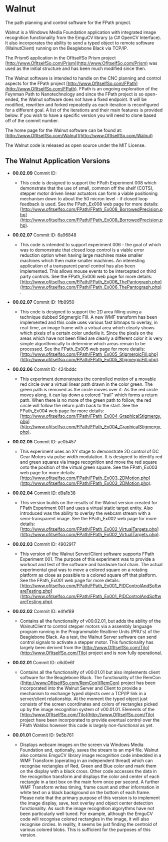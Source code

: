 # Walnut
The path planning and control software for the FPath project.

Walnut is a Windows Media Foundation application with integrated image recognition functionality from the EmguCV library (a C# OpenCV Interface). It also incorporates the ability to send a typed
object to remote software (WalnutClient) running on the Beaglebone Black via TCP/IP.

The Prism6 application in the OfItselfSo Prism project [http://www.OfItselfSo.com/Prism](http://www.OfItselfSo.com/Prism) was used as the initial structure and has been much modified since then. 

The Walnut software is intended to handle on the CNC planning and control aspects for the FPath project [http://www.OfItselfSo.com/FPath](http://www.OfItselfSo.com/FPath). FPath is an ongoing exploration of the Feynman
Path to Nanotechnology and since the FPath project is so open-ended, the Walnut  software does not have a fixed endpoint. It will be modified, rewritten and forked repeatedly as each iteration is reconfigured for a different
goal. A list of the iterations and their main features is provided below. If you wish to have a specific version you will need to clone based off of the commit number. 

The home page for the Walnut software can be found at: [http://www.OfItselfSo.com/Walnut](http://www.OfItselfSo.com/Walnut)

The Walnut code is released as open source under the MIT License.

## The Walnut Application Versions
- **00.02.09** Commit ID: 
   - This code is designed to support the FPath Experiment 008 which demonstrate that the use of small, common off the shelf (COTS), stepper motor driven linear actuators can form a viable positioning mechanism down to about the 50 micron level - if closed loop feedback is used. See the FPath_Ex008 web page for more details: 
    [http://www.ofitselfso.com/FPath/FPath_Ex008_BorrowedPrecision.php](http://www.ofitselfso.com/FPath/FPath_Ex008_BorrowedPrecision.php).

- **00.02.07** Commit ID: 6a96848
   - This code is intended to support experiment 006 - the goal of which was to demonstrate that closed loop control is a viable error reduction option when having large machines make smaller machines which then make smaller machines. An interesting application of a transparent panel control has also been implemented. This allows mouse events to be intercepted on third party controls. See the FPath_Ex006 web page for more details: 
    [http://www.ofitselfso.com/FPath/FPath_Ex006_ThePantograph.php](http://www.ofitselfso.com/FPath/FPath_Ex006_ThePantograph.php).
    
- **00.02.07** Commit ID: 1fb9950
   - This code is designed to support the 2D area filling using a technique dubbed Stigmergic Fill. A new WMF transform has been implemented and this code uses various fast bitmaps to overlay, in real-time, an image frame with a virtual area which clearly shows which pixels of a certain color underlie it. Since the pixels on the areas which have not been filled are clearly a different color it is very simple algorithmically to determine which areas remain to be processed. See the FPath_Ex005 web page for more details: 
    [http://www.ofitselfso.com/FPath/FPath_Ex005_StigmergicFill.php](http://www.ofitselfso.com/FPath/FPath_Ex005_StigmergicFill.php).
   

- **00.02.06** Commit ID: 424bddc
    - This experiment demonstrates the controlled motion of a movable red circle over a virtual linear path drawn in the color green. The green path is removed as the circle moves over it. As the red circle moves along, it can lay down a colored "trail" which forms a return path. When there is no more of the green path to follow, the red circle will follow the return path back to the start. See the FPath_Ex004 web page for more details: 
    [http://www.ofitselfso.com/FPath/FPath_Ex004_GraphicalStigmergy.php](http://www.ofitselfso.com/FPath/FPath_Ex004_GraphicalStigmergy.php).
    
- **00.02.05** Commit ID: ae0b457
    - This experiment uses an XY stage to demonstrate 2D control of DC Gear Motors via pulse width modulation. It is designed to identify red and green squares via image recognition and move the red square onto the position of the virtual green square. See the FPath_Ex003 web page for more details: 
    [http://www.ofitselfso.com/FPath/FPath_Ex003_2DMotion.php](http://www.ofitselfso.com/FPath/FPath_Ex003_2DMotion.php).

- **00.02.04** Commit ID: d9a1b38
    - This version builds on the results of the Walnut version created for FPath Experiment 001 and uses a virtual static target entity. Also introduced was the ability to overlay the webcam stream with a semi-transparent image. See the FPath_Ex002 web page for more details: 
    [http://www.ofitselfso.com/FPath/FPath_Ex002_VirtualTargets.php](http://www.ofitselfso.com/FPath/FPath_Ex002_VirtualTargets.php).
    
- **00.02.03** Commit ID: 4902917
    - This version of the Walnut Server/Client software supports FPath Experiment 001. The purpose of this experiment was to provide a workout and test of the software and hardware tool chain. 
    The actual experimental goal was to 
    move a colored square on a rotating platform as close as possible to a colored square off that platform. See the FPath_Ex001 web page for more details: 
    [http://www.ofitselfso.com/FPath/FPath_Ex001_PIDControlAndSoftwareTesting.php](http://www.ofitselfso.com/FPath/FPath_Ex001_PIDControlAndSoftwareTesting.php).
    
- **00.02.02** Commit ID: e4fef89
    - Contains all the functionality of v00.02.01, but adds the ability of the WalnutClient to control stepper motors via a assembly language program running in the 
    Programmable Realtime Units (PRU's) of the Beaglebone Black. As a test, the Walnut Server software can send control signals to activate a stepper motor. This 
    functionality has largely been derived from the [http://www.OfItselfSo.com/Tilo](http://www.OfItselfSo.com/Tilo) project and is now fully operational.

- **00.02.01** Commit ID: c6d0e6f
    - Contains all the functionality of v00.01.01 but also implements client software for the Beaglebone Black. The functionality of the 
    RemCon ([http://www.OfItselfSo.com/RemCon](RemCon) project has been incorporated into the Walnut Server and Client to provide a mechanism
    to exchange typed objects over a TCP/IP link in a server/client relationship. At the moment the typed object just consists of the screen coordinates and colors of 
    rectangles picked up by the image recognition system of v00.01.01. Elements of the [http://www.OfItselfSo.com/Tilo](http://www.OfItselfSo.com/Tilo) project have been incorporated 
    to provide eventual control over the FPath Waldos however this code is largely non-functional as yet.

- **00.01.01** Commit ID: 9e5b761
    - Displays webcam images on the screen via Windows Media Foundation and, optionally, saves the stream to an mp4 file. Walnut also contains EmguCV library image recognition code imbedded 
    in a WMF Transform (operating in an independent thread) which can recognise
rectangles of Red, Green and Blue color and mark them on the display with a black cross. Other code accesses the data in the recognition transform and displays the color and center of each rectangle
in a text box on the main form once per second. A further
WMF Transform writes timing, frame count and other information in white text on a black background on the bottom of each frame. Please note that the primary purpose of this version
is to implement the image display, save, text overlay and object center detection functionality. As such the image recognition algorythms have not been particularly well tuned. For example,
although the EmguCV code will recognise colored rectangles in the image, it will also recognise circles. In reality, it seems be just finding the centroid of various colored blobs. This is 
sufficient for the purposes of this version.

